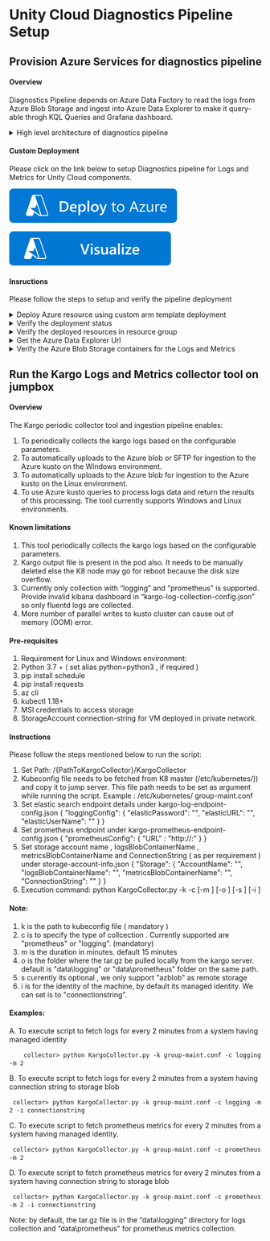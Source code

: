 # Unity Cloud Diagnostics Pipeline Setup

## Provision Azure Services for diagnostics pipeline


#### Overview
Diagnostics Pipeline depends on Azure Data Factory to read the logs from Azure Blob Storage and ingest into Azure Data Explorer to make it query-able throgh KQL Queries and Grafana dashboard. 

<details>
  <summary>High level architecture of diagnostics pipeline</summary>
  <img src="/images/Architecture.JPG" />
</details>

#### Custom Deployment 
Please click on the link below to setup Diagnostics pipeline for Logs and Metrics for Unity Cloud components. 

[![Deploy To Azure](https://raw.githubusercontent.com/Azure/azure-quickstart-templates/master/1-CONTRIBUTION-GUIDE/images/deploytoazure.svg?sanitize=true)](https://portal.azure.com/#create/Microsoft.Template/uri/https%3A%2F%2Fraw.githubusercontent.com%2Fvineetgarhewal%2FUnityCloudDiagnosticsSetup%2Fmain%2FARMDeploymentTemplate%2Fazuredeploy.json)

[![Visualize](https://raw.githubusercontent.com/Azure/azure-quickstart-templates/master/1-CONTRIBUTION-GUIDE/images/visualizebutton.svg?sanitize=true)](http://armviz.io/#/?load=https%3A%2F%2Fraw.githubusercontent.com%2Fvineetgarhewal%2FUnityCloudDiagnosticsSetup%2Fmain%2FARMDeploymentTemplate%2Fazuredeploy.json)

#### Insructions
Please follow the steps to setup and verify the pipeline deployment
<details>
  <summary>Deploy Azure resource using custom arm template deployment</summary>
  <img src="/images/CreateDeployment.JPG" />
</details>

<details>
  <summary>Verify the deployment status</summary>
  <img src="/images/DeploymentComplete.JPG" />
</details>

<details>
  <summary>Verify the deployed resources in resource group</summary>
  <img src="/images/ResourceGroup.JPG" />
</details>

<details>
  <summary>Get the Azure Data Explorer Url</summary>
  <img src="/images/DeploymentOutput.JPG" />
</details>


<details>
  <summary>Verify the Azure Blob Storage containers for the Logs and Metrics</summary>
  <img src="/images/Storage.JPG" />
</details>

## Run the Kargo Logs and Metrics collector tool on jumpbox

#### Overview
The Kargo periodic collector tool and ingestion pipeline enables:

1. To periodically collects the kargo logs based on the configurable parameters. 
2. To automatically uploads to the Azure blob or SFTP for ingestion to the Azure kusto on the Windows environment. 
3. To automatically uploads to the Azure blob for ingestion to the Azure kusto on the Linux environment.
4. To use Azure kusto queries to process logs data and return the results of this processing.
The tool currently supports Windows and Linux environments.


#### Known limitations
1. This tool periodically collects the kargo logs based on the configurable parameters.
2. Kargo output file is present in the pod also. It needs to be manually deleted else the K8 node may go for reboot because the disk size overflow.
3. Currently only collection with “logging”  and "prometheus" is supported. Provide invalid kibana dashboard in “kargo-log-collection-config.json” so only fluentd logs are collected.
4. More number of parallel writes to kusto cluster can cause out of memory (OOM) error.


#### Pre-requisites
1. Requirement for Linux and Windows environment:
2. Python 3.7 + ( set alias python=python3 , if required )
3. pip install schedule
4. pip install requests
5. az cli
6. kubectl 1.18+
7. MSI credentials to access storage
8. StorageAccount connection-string for VM deployed in private network.

#### Instructions
Please follow the steps mentioned below to run the script:
1. Set Path: /{PathToKargoCollector}/KargoCollector
2. Kubeconfig file needs to be fetched from K8 master (/etc/kubernetes/<kubeconfig>)) and copy it to jump server. This file path needs to be set as argument while running the script. 
Example : /etc/kubernetes/ group-maint.conf
3. Set elastic search endpoint details under kargo-log-endpoint-config.json
 {
        "loggingConfig": {
                "elasticPassword": "<your-password>",
                "elasticURL": "<your-elastic-url>",
                "elasticUserName": "<your-username>"
        }
}
4. Set prometheus endpoint under kargo-prometheus-endpoint-config.json
 {
    "prometheusConfig": {
        "URL" : "http://<Valid-PrometheusIP>:<Valid-PrometheusPort>"
    }
}
5. Set storage account name , logsBlobContainerName , metricsBlobContainerName and ConnectionString ( as per requirement ) under storage-account-info.json
 {
    "Storage": {
                "AccountName": "<Place-Your-storageAccountName-Here>",
                "logsBlobContainerName": "<Place-Your-logsBlobContainerName-Here>",
	            			"metricsBlobContainerName": "<Place-Your-metricsBlobContainerName-Here>",
                "ConnectionString": "<Place-Your-StorageAccount-ConnectionString-Here>"
        }
}
6. Execution command: python KargoCollector.py -k <kubeConfigFile> -c <collectionTye> [-m <durationInMinutes>] [-o <outputfolder>] [-s <storageType>] [-i <identityType>]

#### Note: 
1. k is the path to kubeconfig file ( mandatory )
2. c is to specify the type of collcection . Currently supported are "prometheus" or "logging". (mandatory)
3. m is the duration in minutes. default 15 minutes
4. o is the folder where the tar.gz be pulled locally from the kargo server. default is "data\logging" or "data\prometheus" folder on the same path.
5. s currently its optional , we only support "azblob" as remote storage
6. i is for the identity of the machine, by default its managed identity. We can set is to "connectionstring".
 
#### Examples: 
 A.  To execute script to fetch logs for every 2 minutes from a system having managed identity
 ```
     collector> python KargoCollector.py -k group-maint.conf -c logging -m 2 
 ```
 B.  To execute script to fetch logs for every 2 minutes from a system having connection string to storage blob
 
     collector> python KargoCollector.py -k group-maint.conf -c logging -m 2 -i connectionstring
 
 C.  To execute script to fetch prometheus metrics for every 2 minutes from a system having managed identity.
 
     collector> python KargoCollector.py -k group-maint.conf -c prometheus -m 2 
 
 D.  To execute script to fetch prometheus metrics for every 2 minutes from a system having connection string to storage blob
 
     collector> python KargoCollector.py -k group-maint.conf -c prometheus -m 2 -i connectionstring

 Note: by default, the tar.gz file is in the “data\logging” directory for logs collection and “data\prometheus” for prometheus metrics collection.
